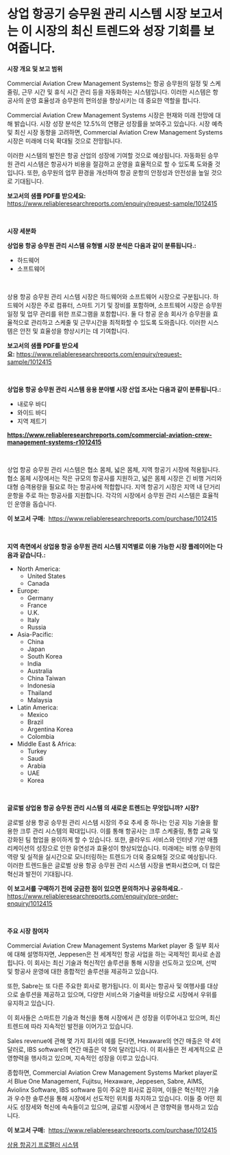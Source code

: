 <p><h1>상업 항공기 승무원 관리 시스템 시장 보고서는 이 시장의 최신 트렌드와 성장 기회를 보여줍니다.</h1></p><p><strong>시장 개요 및 보고 범위</strong></p>
<p><p>Commercial Aviation Crew Management Systems는 항공 승무원의 일정 및 스케줄링, 근무 시간 및 휴식 시간 관리 등을 자동화하는 시스템입니다. 이러한 시스템은 항공사의 운영 효율성과 승무원의 편의성을 향상시키는 데 중요한 역할을 합니다.</p><p>Commercial Aviation Crew Management Systems 시장은 현재와 미래 전망에 대해 밝습니다. 시장 성장 분석은 12.5%의 연평균 성장률을 보여주고 있습니다. 시장 예측 및 최신 시장 동향을 고려하면, Commercial Aviation Crew Management Systems 시장은 미래에 더욱 확대될 것으로 전망됩니다.</p><p>이러한 시스템의 발전은 항공 산업의 성장에 기여할 것으로 예상됩니다. 자동화된 승무원 관리 시스템은 항공사가 비용을 절감하고 운영을 효율적으로 할 수 있도록 도와줄 것입니다. 또한, 승무원의 업무 환경을 개선하여 항공 운항의 안정성과 안전성을 높일 것으로 기대됩니다.</p></p>
<p><strong>보고서의 샘플 PDF를 받으세요:</strong> <a href="https://www.reliableresearchreports.com/enquiry/request-sample/1012415">https://www.reliableresearchreports.com/enquiry/request-sample/1012415</a></p>
<p>&nbsp;</p>
<p><strong>시장 세분화</strong></p>
<p><strong>상업용 항공 승무원 관리 시스템 유형별 시장 분석은 다음과 같이 분류됩니다.:</strong></p>
<p><ul><li>하드웨어</li><li>소프트웨어</li></ul></p>
<p>&nbsp;</p>
<p><p>상용 항공 승무원 관리 시스템 시장은 하드웨어와 소프트웨어 시장으로 구분됩니다. 하드웨어 시장은 주로 컴퓨터, 스마트 기기 및 장비를 포함하며, 소프트웨어 시장은 승무원 일정 및 업무 관리를 위한 프로그램을 포함합니다. 둘 다 항공 운송 회사가 승무원을 효율적으로 관리하고 스케줄 및 근무시간을 최적화할 수 있도록 도와줍니다. 이러한 시스템은 안전 및 효율성을 향상시키는 데 기여합니다.</p></p>
<p><strong>보고서의 샘플 PDF를 받으세요:</strong>&nbsp;<a href="https://www.reliableresearchreports.com/enquiry/request-sample/1012415">https://www.reliableresearchreports.com/enquiry/request-sample/1012415</a></p>
<p>&nbsp;</p>
<p><strong> 상업용 항공 승무원 관리 시스템 응용 분야별 시장 산업 조사는 다음과 같이 분류됩니다.:</strong></p>
<p><ul><li>내로우 바디</li><li>와이드 바디</li><li>지역 제트기</li></ul></p>
<p><strong><a href="https://www.reliableresearchreports.com/commercial-aviation-crew-management-systems-r1012415">https://www.reliableresearchreports.com/commercial-aviation-crew-management-systems-r1012415</a></strong></p>
<p>&nbsp;</p>
<p><p>상업 항공 승무원 관리 시스템은 협소 몸체, 넓은 몸체, 지역 항공기 시장에 적용됩니다. 협소 몸체 시장에서는 작은 규모의 항공사를 지원하고, 넓은 몸체 시장은 긴 비행 거리와 대형 승객용량을 필요로 하는 항공사에 적합합니다. 지역 항공기 시장은 지역 내 단거리 운항을 주로 하는 항공사를 지원합니다. 각각의 시장에서 승무원 관리 시스템은 효율적인 운영을 돕습니다.</p></p>
<p><strong>이 보고서 구매:</strong>&nbsp; <a href="https://www.reliableresearchreports.com/purchase/1012415">https://www.reliableresearchreports.com/purchase/1012415</a></p>
<p>&nbsp;</p>
<p><strong>지역 측면에서 상업용 항공 승무원 관리 시스템 지역별로 이용 가능한 시장 플레이어는 다음과 같습니다.:</strong></p>
<p><ul>
    <li>
        North America:
        <ul>
            <li>United States</li>
            <li>Canada</li>
        </ul>
    </li>
    <li>
        Europe:
        <ul>
            <li>Germany</li>
            <li>France</li>
            <li>U.K.</li>
            <li>Italy</li>
            <li>Russia</li>
        </ul>
    </li>
    <li>
        Asia-Pacific:
        <ul>
            <li>China</li>
            <li>Japan</li>
            <li>South Korea</li>
            <li>India</li>
            <li>Australia</li>
            <li>China Taiwan</li>
            <li>Indonesia</li>
            <li>Thailand</li>
            <li>Malaysia</li>
        </ul>
    </li>
    <li>
        Latin America:
        <ul>
            <li>Mexico</li>
            <li>Brazil</li>
            <li>Argentina Korea</li>
            <li>Colombia</li>
        </ul>
    </li>
    <li>
        Middle East & Africa:
        <ul>
            <li>Turkey</li>
            <li>Saudi</li>
            <li>Arabia</li>
            <li>UAE</li>
            <li>Korea</li>
        </ul>
    </li>
    </ul></p>
<p>&nbsp;</p>
<p><strong>글로벌 상업용 항공 승무원 관리 시스템 의 새로운 트렌드는 무엇입니까? 시장?</strong></p>
<p><p>글로벌 상용 항공 승무원 관리 시스템 시장의 주요 추세 중 하나는 인공 지능 기술을 활용한 크루 관리 시스템의 확대입니다. 이를 통해 항공사는 크루 스케줄링, 통합 교육 및 강화된 팀 협업을 용이하게 할 수 있습니다. 또한, 클라우드 서비스와 인터넷 기반 애플리케이션의 성장으로 인한 유연성과 효율성이 향상되었습니다. 미래에는 비행 승무원의 역량 및 실적을 실시간으로 모니터링하는 트렌드가 더욱 중요해질 것으로 예상됩니다. 이러한 트렌드들은 글로벌 상용 항공 승무원 관리 시스템 시장을 변화시켰으며, 더 많은 혁신과 발전이 기대됩니다.</p></p>
<p><strong>이 보고서를 구매하기 전에 궁금한 점이 있으면 문의하거나 공유하세요.</strong>- <a href="https://www.reliableresearchreports.com/enquiry/pre-order-enquiry/1012415">https://www.reliableresearchreports.com/enquiry/pre-order-enquiry/1012415</a></p>
<p>&nbsp;</p>
<p><strong>주요 시장 참여자</strong></p>
<p><p>Commercial Aviation Crew Management Systems Market player 중 일부 회사에 대해 설명하자면, Jeppesen은 전 세계적인 항공 사업을 하는 국제적인 회사로 손꼽힙니다. 이 회사는 최신 기술과 혁신적인 솔루션을 통해 시장을 선도하고 있으며, 선박 및 항공사 운영에 대한 종합적인 솔루션을 제공하고 있습니다.</p><p>또한, Sabre는 또 다른 주요한 회사로 평가됩니다. 이 회사는 항공사 및 여행사를 대상으로 솔루션을 제공하고 있으며, 다양한 서비스와 기술력을 바탕으로 시장에서 우위를 유지하고 있습니다.</p><p>이 회사들은 스마트한 기술과 혁신을 통해 시장에서 큰 성장을 이루어내고 있으며, 최신 트렌드에 따라 지속적인 발전을 이어가고 있습니다.</p><p>Sales revenue에 관해 몇 가지 회사의 예를 든다면, Hexaware의 연간 매출은 약 4억 달러로, IBS software의 연간 매출은 약 5억 달러입니다. 이 회사들은 전 세계적으로 큰 영향력을 행사하고 있으며, 지속적인 성장을 이루고 있습니다.</p><p>종합하면, Commercial Aviation Crew Management Systems Market player로서 Blue One Management, Fujitsu, Hexaware, Jeppesen, Sabre, AIMS, Aviolinx Software, IBS software 등이 주요한 회사로 꼽히며, 이들은 혁신적인 기술과 우수한 솔루션을 통해 시장에서 선도적인 위치를 차지하고 있습니다. 이들 중 어떤 회사도 성장세와 혁신에 속속들이고 있으며, 글로벌 시장에서 큰 영향력을 행사하고 있습니다.</p></p>
<p><strong>이 보고서 구매:</strong>&nbsp;&nbsp;<a href="https://www.reliableresearchreports.com/purchase/1012415">https://www.reliableresearchreports.com/purchase/1012415</a></p>
<p><p><a href="https://github.com/Madalyell456456/Market-Research-Report-List-1/blob/main/175643629864.md">상용 항공기 프로펠러 시스템</a></p></p>